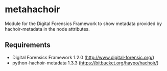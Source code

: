 metahachoir
===========

Module for the Digital Forensics Framework to show metadata provided by hachoir-metadata in the node attributes.


Requirements
------------

*   Digital Forensics Framework 1.2.0 (http://www.digital-forensic.org/)
*   python-hachoir-metadata 1.3.3 (https://bitbucket.org/haypo/hachoir/)

